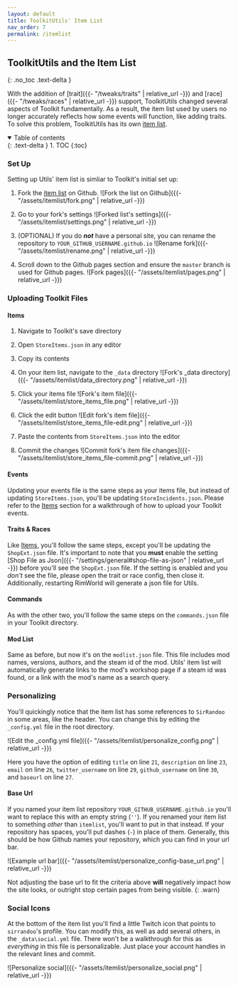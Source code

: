 ```yaml
---
layout: default
title: ToolkitUtils' Item List
nav_order: 7
permalink: /itemlist
---
```


## ToolkitUtils and the Item List
{: .no_toc .text-delta }

With the addition of [trait]({{- "/tweaks/traits" | relative_url -}})
and [race]({{- "/tweaks/races" | relative_url -}}) support, ToolkitUtils
changed several aspects of Toolkit fundamentally. As a result, the item
list used by users no longer accurately reflects how some events will function,
like adding traits. To solve this problem, ToolkitUtils has its own
[item list](https://github.com/sirrandoo/itemlist).

<details open markdown="block">
  <summary>
    Table of contents
  </summary>
  {: .text-delta }
1. TOC
{:toc}
</details>

### Set Up

Setting up Utils' item list is simliar to Toolkit's initial set up:

1. Fork the [item list](https://github.com/sirrandoo/itemlist) on Github.
![Fork the list on Github]({{- "/assets/itemlist/fork.png" | relative_url -}})

2. Go to your fork's settings
![Forked list's settings]({{- "/assets/itemlist/settings.png" | relative_url -}})

3. (OPTIONAL) If you do ***not*** have a personal site, you can rename the repository to `YOUR_GITHUB_USERNAME.github.io`
![Rename fork]({{- "/assets/itemlist/rename.png" | relative_url -}})

4. Scroll down to the Github pages section and ensure the `master` branch is used for Github pages.
![Fork pages]({{- "/assets/itemlist/pages.png" | relative_url -}})

### Uploading Toolkit Files

#### Items

1. Navigate to Toolkit's save directory
2. Open `StoreItems.json` in any editor
3. Copy its contents
4. On your item list, navigate to the `_data` directory
![Fork's _data directory]({{- "/assets/itemlist/data_directory.png" | relative_url -}})

5. Click your items file
![Fork's item file]({{- "/assets/itemlist/store_items_file.png" | relative_url -}})

6. Click the edit button
![Edit fork's item file]({{- "/assets/itemlist/store_items_file-edit.png" | relative_url -}})

7. Paste the contents from `StoreItems.json` into the editor
8. Commit the changes
![Commit fork's item file changes]({{- "/assets/itemlist/store_items_file-commit.png" | relative_url -}})

#### Events

Updating your events file is the same steps as your items file, but instead of
updating `StoreItems.json`, you'll be updating `StoreIncidents.json`. Please
refer to the [Items](#items) section for a walkthrough of how to upload your
Toolkit events.

#### Traits & Races

Like [Items](#items), you'll follow the same steps, except you'll be updating
the `ShopExt.json` file. It's important to note that you **must** enable the
setting [Shop File as Json]({{- "/settings/general#shop-file-as-json" | relative_url -}})
before you'll see the `ShopExt.json` file. If the setting is enabled and you *don't* see the
file, please open the trait or race config, then close it. Additionally, restarting
RimWorld will generate a json file for Utils.

#### Commands

As with the other two, you'll follow the same steps on the `commands.json` file
in your Toolkit directory.

#### Mod List

Same as before, but now it's on the `modlist.json` file. This file includes mod
names, versions, authors, and the steam id of the mod. Utils' item list will
automatically generate links to the mod's workshop page if a steam id was found,
or a link with the mod's name as a search query.

### Personalizing

You'll quickingly notice that the item list has some references to `SirRandoo`
in some areas, like the header. You can change this by editing the `_config.yml`
file in the root directory.

![Edit the _config.yml file]({{- "/assets/itemlist/personalize_config.png" | relative_url -}})

Here you have the option of editing `title` on line `21`, `description` on line
`23`, `email` on line `26`, `twitter_username` on line `29`, `github_username`
on line `30`, and `baseurl` on line `27`.

#### Base Url

If you named your item list repository `YOUR_GITHUB_USERNAME.github.io` you'll
want to replace this with an empty string (`''`). If you renamed your item list
to something *other* than `itemlist`, you'll want to put in that instead. If
your repository has spaces, you'll put dashes (`-`) in place of them. Generally,
this should be how Github names your repository, which you can find in your
url bar.

![Example url bar]({{- "/assets/itemlist/personalize_config-base_url.png" | relative_url -}})

Not adjusting the base url to fit the criteria above **will** negatively impact
how the site looks, or outright stop certain pages from being visible.
{: .warn}

### Social Icons

At the bottom of the item list you'll find a little Twitch icon that points to
`sirrandoo`'s profile. You can modify this, as well as add several others, in
the `_data\social.yml` file. There won't be a walkthrough for this as *everything*
in this file is personalizable. Just place your account handles in the relevant
lines and commit.

![Personalize social]({{- "/assets/itemlist/personalize_social.png" | relative_url -}})
